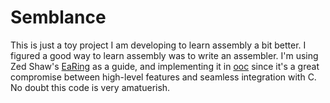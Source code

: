 # Semblance

This is just a toy project I am developing to learn assembly a bit better.  I figured a good way to learn assembly was to write an assembler.  I'm using Zed Shaw's [EaRing](https://github.com/zedshaw/earing) as a guide, and implementing it in [ooc](http://ooc-lang.org) since it's a great compromise between high-level features and seamless integration with C.  No doubt this code is very amatuerish.
